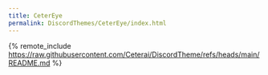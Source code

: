 ```yaml
---
title: CeterEye
permalink: DiscordThemes/CeterEye/index.html
---
```


{% remote_include https://raw.githubusercontent.com/Ceterai/DiscordTheme/refs/heads/main/README.md %}
